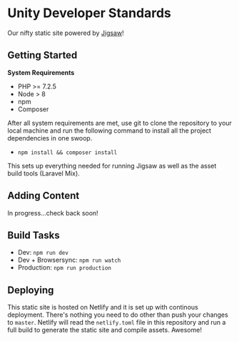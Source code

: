 # Unity Developer Standards
Our nifty static site powered by [Jigsaw](https://jigsaw.tighten.co/)!

## Getting Started

**System Requirements**

* PHP >= 7.2.5
* Node > 8
* npm
* Composer

After all system requirements are met, use git to clone the repository to your local machine and run the following command to install all the project dependencies in one swoop.

* `npm install && composer install`

This sets up everything needed for running Jigsaw as well as the asset build tools (Laravel Mix).

## Adding Content
In progress...check back soon!

## Build Tasks
* Dev: `npm run dev`
* Dev + Browsersync: `npm run watch`
* Production: `npm run production`

## Deploying
This static site is hosted on Netlify and it is set up with continous deployment. There's nothing you need to do other than push your changes to `master`. Netlify will read the `netlify.toml` file in this repository and run a full build to generate the static site and compile assets. Awesome!
